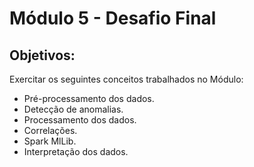 
# Módulo 5 - Desafio Final
## Objetivos:
Exercitar os seguintes conceitos trabalhados no Módulo:
- Pré-processamento dos dados.
- Detecção de anomalias.
- Processamento dos dados.
- Correlações.
- Spark MlLib.
- Interpretação dos dados.
